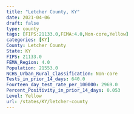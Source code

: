 ```yaml
---
title: "Letcher County, KY"
date: 2021-04-06
draft: false
type: county
tags: [FIPS:21133.0,FEMA:4.0,Non-core,Yellow]
categories: [KY]
County: Letcher County
State: KY
FIPS: 21133.0
FEMA_Region: 4.0
Population: 21553.0
NCHS_Urban_Rural_Classification: Non-core
Tests_in_prior_14_days: 640.0
Fourteen_day_test_rate_per_100000: 2969.0
Percent_Positivity_in_prior_14_days: 0.053
Level: Yellow
url: /states/KY/letcher-county
---
```



